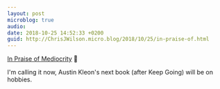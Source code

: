 ```yaml
---
layout: post
microblog: true
audio: 
date: 2018-10-25 14:52:33 +0200
guid: http://ChrisJWilson.micro.blog/2018/10/25/in-praise-of.html
---
```

[In Praise of Mediocrity](https://austinkleon.com/2018/10/12/in-praise-of-mediocrity/) 🔗

I'm calling it now, Austin Kleon's next book (after Keep Going) will be on hobbies.  
